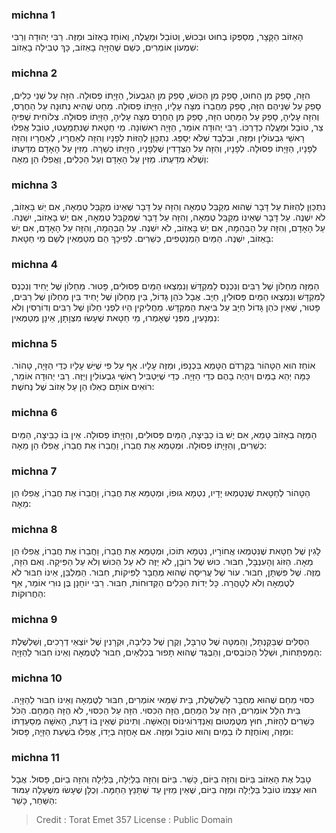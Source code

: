 
### michna 1
הָאֵזוֹב הַקָּצָר, מְסַפְּקוֹ בְחוּט וּבְכוּשׁ, וְטוֹבֵל וּמַעֲלֶה, וְאוֹחֵז בָּאֵזוֹב וּמַזֶּה. רַבִּי יְהוּדָה וְרַבִּי שִׁמְעוֹן אוֹמְרִים, כְּשֵׁם שֶׁהַזָּיָה בָאֵזוֹב, כָּךְ טְבִילָה בָאֵזוֹב: 

### michna 2
הִזָּה, סָפֵק מִן הַחוּט, סָפֵק מִן הַכּוּשׁ, סָפֵק מִן הַגִּבְעוֹל, הַזָּיָתוֹ פְסוּלָה. הִזָּה עַל שְׁנֵי כֵלִים, סָפֵק עַל שְׁנֵיהֶם הִזָּה, סָפֵק מֵחֲבֵרוֹ מִצָּה עָלָיו, הַזָּיָתוֹ פְסוּלָה. מַחַט שֶׁהִיא נְתוּנָה עַל הַחֶרֶס, וְהִזָּה עָלֶיהָ, סָפֵק עַל הַמַּחַט הִזָּה, סָפֵק מִן הַחֶרֶס מִצָּה עָלֶיהָ, הַזָּיָתוֹ פְסוּלָה. צְלוֹחִית שֶׁפִּיהָ צַר, טוֹבֵל וּמַעֲלֶה כְדַרְכּוֹ. רַבִּי יְהוּדָה אוֹמֵר, הַזָּיָה רִאשׁוֹנָה. מֵי חַטָּאת שֶׁנִּתְמַעֲטוּ, טוֹבֵל אֲפִלּוּ רָאשֵׁי גִבְעוֹלִין וּמַזֶּה, וּבִלְבַד שֶׁלֹּא יְסַפֵּג. נִתְכַּוֵּן לְהַזּוֹת לְפָנָיו וְהִזָּה לְאַחֲרָיו, לְאַחֲרָיו וְהִזָּה לְפָנָיו, הַזָּיָתוֹ פְסוּלָה. לְפָנָיו, וְהִזָּה עַל הַצְּדָדִין שֶׁלְּפָנָיו, הַזָּיָתוֹ כְשֵׁרָה. מַזִּין עַל הָאָדָם מִדַּעְתּוֹ וְשֶׁלֹּא מִדַּעְתּוֹ. מַזִּין עַל הָאָדָם וְעַל הַכֵּלִים, וַאֲפִלּוּ הֵן מֵאָה: 

### michna 3
נִתְכַּוֵּן לְהַזּוֹת עַל דָּבָר שֶׁהוּא מְקַבֵּל טֻמְאָה וְהִזָּה עַל דָּבָר שֶׁאֵינוֹ מְקַבֵּל טֻמְאָה, אִם יֵשׁ בָּאֵזוֹב, לֹא יִשְׁנֶה. עַל דָּבָר שֶׁאֵינוֹ מְקַבֵּל טֻמְאָה, וְהִזָּה עַל דָּבָר שֶׁמְּקַבֵּל טֻמְאָה, אִם יֵשׁ בָּאֵזוֹב, יִשְׁנֶה. עַל הָאָדָם, וְהִזָּה עַל הַבְּהֵמָה, אִם יֵשׁ בָּאֵזוֹב, לֹא יִשְׁנֶה. עַל הַבְּהֵמָה, וְהִזָּה עַל הָאָדָם, אִם יֵשׁ בָּאֵזוֹב, יִשְׁנֶה. הַמַּיִם הַמְנַטְּפִים, כְּשֵׁרִים. לְפִיכָךְ הֵם מְטַמְּאִין לְשֵׁם מֵי חַטָּאת: 

### michna 4
הַמַּזֶּה מֵחַלּוֹן שֶׁל רַבִּים וְנִכְנַס לַמִּקְדָּשׁ וְנִמְצְאוּ הַמַּיִם פְּסוּלִים, פָּטוּר. מֵחַלּוֹן שֶׁל יָחִיד וְנִכְנַס לַמִּקְדָּשׁ וְנִמְצְאוּ הַמַּיִם פְּסוּלִין, חַיָּב. אֲבָל כֹּהֵן גָּדוֹל, בֵּין מֵחַלּוֹן שֶׁל יָחִיד בֵּין מֵחַלּוֹן שֶׁל רַבִּים, פָּטוּר, שֶׁאֵין כֹּהֵן גָּדוֹל חַיָּב עַל בִּיאַת הַמִּקְדָּשׁ. מַחֲלִיקִין הָיוּ לִפְנֵי חַלּוֹן שֶׁל רַבִּים וְדוֹרְסִין וְלֹא נִמְנָעִין, מִפְּנֵי שֶׁאָמְרוּ, מֵי חַטָּאת שֶׁעָשׂוּ מִצְוָתָן, אֵינָן מְטַמְּאִין: 

### michna 5
אוֹחֵז הוּא הַטָּהוֹר בַּקַּרְדֹּם הַטָּמֵא בִּכְנָפוֹ, וּמַזֶּה עָלָיו. אַף עַל פִּי שֶׁיֵּשׁ עָלָיו כְּדֵי הַזָּיָה, טָהוֹר. כַּמָּה יְהֵא בַמַּיִם וְיִהְיֶה בָהֶם כְּדֵי הַזָּיָה. כְּדֵי שֶׁיַּטְבִּיל רָאשֵׁי גִבְעוֹלִין וְיַזֶּה. רַבִּי יְהוּדָה אוֹמֵר, רוֹאִים אוֹתָם כְּאִלּוּ הֵן עַל אֵזוֹב שֶׁל נְחשֶׁת: 

### michna 6
הַמַּזֶּה בְאֵזוֹב טָמֵא, אִם יֶשׁ בּוֹ כַבֵּיצָה, הַמַּיִם פְּסוּלִים, וְהַזָּיָתוֹ פְסוּלָה. אֵין בּוֹ כַבֵּיצָה, הַמַּיִם כְּשֵׁרִים, וְהַזָּיָתוֹ פְסוּלָה. וּמְטַמֵּא אֶת חֲבֵרוֹ, וַחֲבֵרוֹ אֶת חֲבֵרוֹ, אֲפִלּוּ הֵן מֵאָה: 

### michna 7
הַטָּהוֹר לְחַטָּאת שֶׁנִּטְמְאוּ יָדָיו, נִטְמָא גוּפוֹ, וּמְטַמֵּא אֶת חֲבֵרוֹ, וַחֲבֵרוֹ אֶת חֲבֵרוֹ, אֲפִלּוּ הֵן מֵאָה: 

### michna 8
לָגִין שֶׁל חַטָּאת שֶׁנִּטְמְאוּ אֲחוֹרָיו, נִטְמָא תוֹכוֹ, וּמְטַמֵּא אֶת חֲבֵרוֹ, וַחֲבֵרוֹ אֶת חֲבֵרוֹ, אֲפִלּוּ הֵן מֵאָה. הַזּוֹג וְהָעִנְבָּל, חִבּוּר. כּוּשׁ שֶׁל רוֹבָן, לֹא יַזֶּה לֹא עַל הַכּוּשׁ וְלֹא עַל הַפִּיקָה. וְאִם הִזָּה, מֻזֶּה. שֶׁל פִּשְׁתָּן, חִבּוּר. עוֹר שֶׁל עֲרִיסָה שֶׁהוּא מְחֻבָּר לַפִּיקוֹת, חִבּוּר. הַמַּלְבֵּן, אֵינוֹ חִבּוּר לֹא לְטֻמְאָה וְלֹא לְטָהֳרָה. כָּל יְדוֹת הַכֵּלִים הַקְּדוּחוֹת, חִבּוּר. רַבִּי יוֹחָנָן בֶּן נוּרִי אוֹמֵר, אַף הַחֲרוּקוֹת: 

### michna 9
הַסַּלִּים שֶׁבַּקַּנְתָּל, וְהַמִּטָּה שֶׁל טַרְבָּל, וְקֶרֶן שֶׁל כְּלִיבָה, וּקְרָנִין שֶׁל יוֹצְאֵי דְרָכִים, וְשַׁלְשֶׁלֶת הַמַּפְתְּחוֹת, וּשְׁלַל הַכּוֹבְסִים, וְהַבֶּגֶד שֶׁהוּא תָפוּר בְּכִלְאַיִם, חִבּוּר לַטֻּמְאָה וְאֵינוֹ חִבּוּר לַהַזָּיָה: 

### michna 10
כִּסּוּי מֵחַם שֶׁהוּא מְחֻבָּר לְשַׁלְשֶׁלֶת, בֵּית שַׁמַּאי אוֹמְרִים, חִבּוּר לַטֻּמְאָה וְאֵינוֹ חִבּוּר לַהַזָּיָה. בֵּית הִלֵּל אוֹמְרִים, הִזָּה עַל הַמֵּחַם, הֻזָּה הַכִּסּוּי. הִזָּה עַל הַכִּסּוּי, לֹא הֻזָּה הַמֵּחָם. הַכֹּל כְּשֵׁרִים לְהַזּוֹת, חוּץ מִטֻּמְטוּם וְאַנְדְּרוֹגִינוֹס וְהָאִשָּׁה. וְתִינוֹק שֶׁאֵין בּוֹ דַעַת, הָאִשָּׁה מְסַעַדְתּוֹ וּמַזֶּה, וְאוֹחֶזֶת לוֹ בַמַּיִם וְהוּא טוֹבֵל וּמַזֶּה. אִם אָחֲזָה בְיָדוֹ, אֲפִלּוּ בִשְׁעַת הַזָּיָה, פָּסוּל: 

### michna 11
טָבַל אֶת הָאֵזוֹב בַּיּוֹם וְהִזָּה בַיּוֹם, כָּשֵׁר. בַּיּוֹם וְהִזָּה בַלַּיְלָה, בַּלַּיְלָה וְהִזָּה בַיּוֹם, פָּסוּל. אֲבָל הוּא עַצְמוֹ טוֹבֵל בַּלַּיְלָה וּמַזֶּה בַיּוֹם, שֶׁאֵין מַזִּין עַד שֶׁתָּנֵץ הַחַמָּה. וְכֻלָּן שֶׁעָשׂוּ מִשֶּׁעָלָה עַמּוּד הַשַּׁחַר, כָּשֵׁר: 

>Credit : Torat Emet 357
>License : Public Domain 
